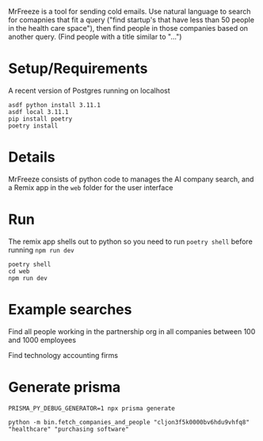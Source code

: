 MrFreeze is a tool for sending cold emails. Use natural language to search for
comapnies that fit a query ("find startup's that have less than 50 people in the
health care space"), then find people in those companies based on another query.
(Find people with a title similar to "...")

# Setup/Requirements

A recent version of Postgres running on localhost

```
asdf python install 3.11.1
asdf local 3.11.1
pip install poetry
poetry install
```

# Details

MrFreeze consists of python code to manages the AI company search, and a Remix app in the `web` folder for the user interface

# Run

The remix app shells out to python so you need to run `poetry shell` before running `npm run dev`

```
poetry shell
cd web
npm run dev
```

# Example searches

Find all people working in the partnership org in all companies between 100 and 1000 employees

Find technology accounting firms

# Generate prisma

```
PRISMA_PY_DEBUG_GENERATOR=1 npx prisma generate
```

```
python -m bin.fetch_companies_and_people "cljon3f5k0000bv6hdu9vhfq8" "healthcare" "purchasing software"
```
